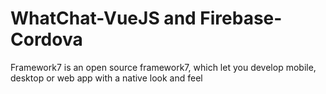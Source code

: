 # WhatChat-VueJS and Firebase-Cordova
 
Framework7 is an open source framework7, which let you develop mobile, desktop or web app with a native look and feel
